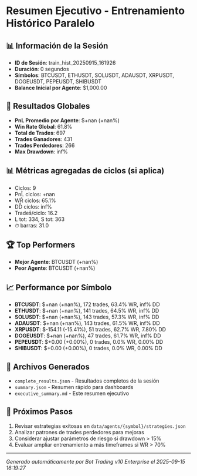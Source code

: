 # Resumen Ejecutivo - Entrenamiento Histórico Paralelo

## 📊 Información de la Sesión
- **ID de Sesión**: train_hist_20250915_161926
- **Duración**: 0 segundos
- **Símbolos**: BTCUSDT, ETHUSDT, SOLUSDT, ADAUSDT, XRPUSDT, DOGEUSDT, PEPEUSDT, SHIBUSDT
- **Balance Inicial por Agente**: $1,000.00

## 🎯 Resultados Globales
- **PnL Promedio por Agente**: $+nan (+nan%)
- **Win Rate Global**: 61.8%
- **Total de Trades**: 697
- **Trades Ganadores**: 431
- **Trades Perdedores**: 266
- **Max Drawdown**: inf%

## 📊 Métricas agregadas de ciclos (si aplica)
- Ciclos: 9
- PnL̄ ciclos: +nan
- WR̄ ciclos: 65.1%
- DD̄ ciclos: inf%
- Trades̄/ciclo: 16.2
- L tot: 334, S tot: 363
- ⏱̄ barras: 31.0


## 🏆 Top Performers
- **Mejor Agente**: BTCUSDT (+nan%)
- **Peor Agente**: BTCUSDT (+nan%)

## 📈 Performance por Símbolo
- **BTCUSDT**: $+nan (+nan%), 172 trades, 63.4% WR, inf% DD
- **ETHUSDT**: $+nan (+nan%), 141 trades, 64.5% WR, inf% DD
- **SOLUSDT**: $+nan (+nan%), 143 trades, 57.3% WR, inf% DD
- **ADAUSDT**: $+nan (+nan%), 143 trades, 61.5% WR, inf% DD
- **XRPUSDT**: $-154.11 (-15.41%), 51 trades, 62.7% WR, 7.80% DD
- **DOGEUSDT**: $+nan (+nan%), 47 trades, 61.7% WR, inf% DD
- **PEPEUSDT**: $+0.00 (+0.00%), 0 trades, 0.0% WR, 0.00% DD
- **SHIBUSDT**: $+0.00 (+0.00%), 0 trades, 0.0% WR, 0.00% DD

## 📁 Archivos Generados
- `complete_results.json` - Resultados completos de la sesión
- `summary.json` - Resumen rápido para dashboards
- `executive_summary.md` - Este resumen ejecutivo

## 🎯 Próximos Pasos
1. Revisar estrategias exitosas en `data/agents/{symbol}/strategies.json`
2. Analizar patrones de trades perdedores para mejoras
3. Considerar ajustar parámetros de riesgo si drawdown > 15%
4. Evaluar ampliar entrenamiento a más timeframes si WR > 70%

---
*Generado automáticamente por Bot Trading v10 Enterprise el 2025-09-15 16:19:27*
